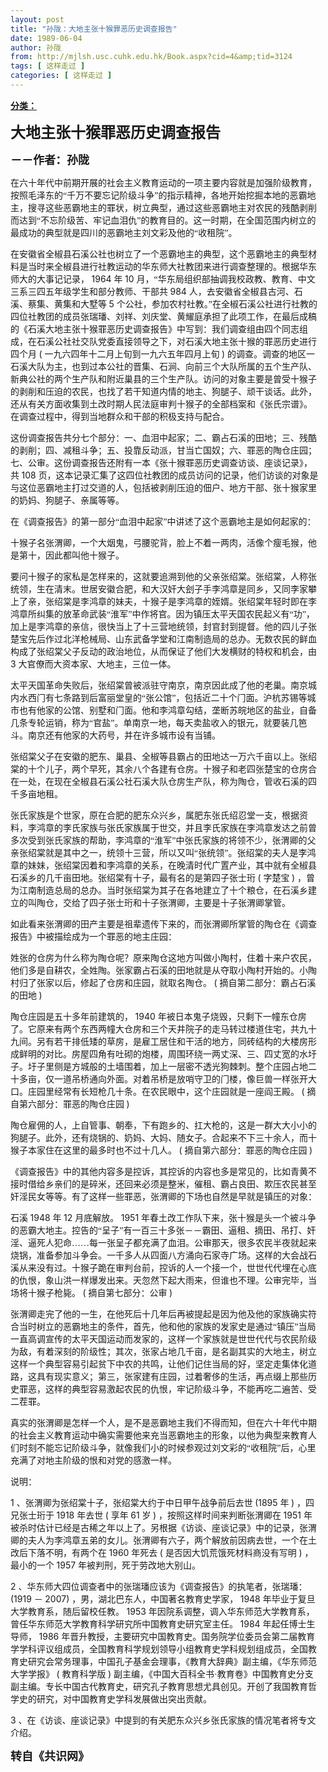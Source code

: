 ```yaml
---
layout: post
title: "孙陇：大地主张十猴罪恶历史调查报告"
date: 1989-06-04
author: 孙陇
from: http://mjlsh.usc.cuhk.edu.hk/Book.aspx?cid=4&amp;tid=3124
tags: [ 这样走过 ]
categories: [ 这样走过 ]
---
```


<div style="margin: 15px 10px 10px 0px;">
<div>
<span id="ctl00_ContentPlaceHolder1_chapter1_SubjectLabel" style="font-weight:bold;text-decoration:underline;">
   分类：
  </span>
</div>
<!--[if gte mso 9]><xml>
 <o:OfficeDocumentSettings>
  <o:AllowPNG/>
 </o:OfficeDocumentSettings>
</xml><![endif]-->
<!--[if gte mso 9]><xml>
 <w:WordDocument>
  <w:View>Normal</w:View>
  <w:Zoom>0</w:Zoom>
  <w:TrackMoves/>
  <w:TrackFormatting/>
  <w:PunctuationKerning/>
  <w:ValidateAgainstSchemas/>
  <w:SaveIfXMLInvalid>false</w:SaveIfXMLInvalid>
  <w:IgnoreMixedContent>false</w:IgnoreMixedContent>
  <w:AlwaysShowPlaceholderText>false</w:AlwaysShowPlaceholderText>
  <w:DoNotPromoteQF/>
  <w:LidThemeOther>EN-US</w:LidThemeOther>
  <w:LidThemeAsian>JA</w:LidThemeAsian>
  <w:LidThemeComplexScript>X-NONE</w:LidThemeComplexScript>
  <w:Compatibility>
   <w:BreakWrappedTables/>
   <w:SnapToGridInCell/>
   <w:WrapTextWithPunct/>
   <w:UseAsianBreakRules/>
   <w:DontGrowAutofit/>
   <w:SplitPgBreakAndParaMark/>
   <w:EnableOpenTypeKerning/>
   <w:DontFlipMirrorIndents/>
   <w:OverrideTableStyleHps/>
   <w:UseFELayout/>
  </w:Compatibility>
  <m:mathPr>
   <m:mathFont m:val="Cambria Math"/>
   <m:brkBin m:val="before"/>
   <m:brkBinSub m:val="&#45;-"/>
   <m:smallFrac m:val="off"/>
   <m:dispDef/>
   <m:lMargin m:val="0"/>
   <m:rMargin m:val="0"/>
   <m:defJc m:val="centerGroup"/>
   <m:wrapIndent m:val="1440"/>
   <m:intLim m:val="subSup"/>
   <m:naryLim m:val="undOvr"/>
  </m:mathPr></w:WordDocument>
</xml><![endif]-->
<!--[if gte mso 9]><xml>
 <w:LatentStyles DefLockedState="false" DefUnhideWhenUsed="true"
  DefSemiHidden="true" DefQFormat="false" DefPriority="99"
  LatentStyleCount="276">
  <w:LsdException Locked="false" Priority="0" SemiHidden="false"
   UnhideWhenUsed="false" QFormat="true" Name="Normal"/>
  <w:LsdException Locked="false" Priority="9" SemiHidden="false"
   UnhideWhenUsed="false" QFormat="true" Name="heading 1"/>
  <w:LsdException Locked="false" Priority="9" QFormat="true" Name="heading 2"/>
  <w:LsdException Locked="false" Priority="9" QFormat="true" Name="heading 3"/>
  <w:LsdException Locked="false" Priority="9" QFormat="true" Name="heading 4"/>
  <w:LsdException Locked="false" Priority="9" QFormat="true" Name="heading 5"/>
  <w:LsdException Locked="false" Priority="9" QFormat="true" Name="heading 6"/>
  <w:LsdException Locked="false" Priority="9" QFormat="true" Name="heading 7"/>
  <w:LsdException Locked="false" Priority="9" QFormat="true" Name="heading 8"/>
  <w:LsdException Locked="false" Priority="9" QFormat="true" Name="heading 9"/>
  <w:LsdException Locked="false" Priority="39" Name="toc 1"/>
  <w:LsdException Locked="false" Priority="39" Name="toc 2"/>
  <w:LsdException Locked="false" Priority="39" Name="toc 3"/>
  <w:LsdException Locked="false" Priority="39" Name="toc 4"/>
  <w:LsdException Locked="false" Priority="39" Name="toc 5"/>
  <w:LsdException Locked="false" Priority="39" Name="toc 6"/>
  <w:LsdException Locked="false" Priority="39" Name="toc 7"/>
  <w:LsdException Locked="false" Priority="39" Name="toc 8"/>
  <w:LsdException Locked="false" Priority="39" Name="toc 9"/>
  <w:LsdException Locked="false" Priority="35" QFormat="true" Name="caption"/>
  <w:LsdException Locked="false" Priority="10" SemiHidden="false"
   UnhideWhenUsed="false" QFormat="true" Name="Title"/>
  <w:LsdException Locked="false" Priority="0" Name="Default Paragraph Font"/>
  <w:LsdException Locked="false" Priority="11" SemiHidden="false"
   UnhideWhenUsed="false" QFormat="true" Name="Subtitle"/>
  <w:LsdException Locked="false" Priority="22" SemiHidden="false"
   UnhideWhenUsed="false" QFormat="true" Name="Strong"/>
  <w:LsdException Locked="false" Priority="20" SemiHidden="false"
   UnhideWhenUsed="false" QFormat="true" Name="Emphasis"/>
  <w:LsdException Locked="false" Priority="59" SemiHidden="false"
   UnhideWhenUsed="false" Name="Table Grid"/>
  <w:LsdException Locked="false" UnhideWhenUsed="false" Name="Placeholder Text"/>
  <w:LsdException Locked="false" Priority="1" SemiHidden="false"
   UnhideWhenUsed="false" QFormat="true" Name="No Spacing"/>
  <w:LsdException Locked="false" Priority="60" SemiHidden="false"
   UnhideWhenUsed="false" Name="Light Shading"/>
  <w:LsdException Locked="false" Priority="61" SemiHidden="false"
   UnhideWhenUsed="false" Name="Light List"/>
  <w:LsdException Locked="false" Priority="62" SemiHidden="false"
   UnhideWhenUsed="false" Name="Light Grid"/>
  <w:LsdException Locked="false" Priority="63" SemiHidden="false"
   UnhideWhenUsed="false" Name="Medium Shading 1"/>
  <w:LsdException Locked="false" Priority="64" SemiHidden="false"
   UnhideWhenUsed="false" Name="Medium Shading 2"/>
  <w:LsdException Locked="false" Priority="65" SemiHidden="false"
   UnhideWhenUsed="false" Name="Medium List 1"/>
  <w:LsdException Locked="false" Priority="66" SemiHidden="false"
   UnhideWhenUsed="false" Name="Medium List 2"/>
  <w:LsdException Locked="false" Priority="67" SemiHidden="false"
   UnhideWhenUsed="false" Name="Medium Grid 1"/>
  <w:LsdException Locked="false" Priority="68" SemiHidden="false"
   UnhideWhenUsed="false" Name="Medium Grid 2"/>
  <w:LsdException Locked="false" Priority="69" SemiHidden="false"
   UnhideWhenUsed="false" Name="Medium Grid 3"/>
  <w:LsdException Locked="false" Priority="70" SemiHidden="false"
   UnhideWhenUsed="false" Name="Dark List"/>
  <w:LsdException Locked="false" Priority="71" SemiHidden="false"
   UnhideWhenUsed="false" Name="Colorful Shading"/>
  <w:LsdException Locked="false" Priority="72" SemiHidden="false"
   UnhideWhenUsed="false" Name="Colorful List"/>
  <w:LsdException Locked="false" Priority="73" SemiHidden="false"
   UnhideWhenUsed="false" Name="Colorful Grid"/>
  <w:LsdException Locked="false" Priority="60" SemiHidden="false"
   UnhideWhenUsed="false" Name="Light Shading Accent 1"/>
  <w:LsdException Locked="false" Priority="61" SemiHidden="false"
   UnhideWhenUsed="false" Name="Light List Accent 1"/>
  <w:LsdException Locked="false" Priority="62" SemiHidden="false"
   UnhideWhenUsed="false" Name="Light Grid Accent 1"/>
  <w:LsdException Locked="false" Priority="63" SemiHidden="false"
   UnhideWhenUsed="false" Name="Medium Shading 1 Accent 1"/>
  <w:LsdException Locked="false" Priority="64" SemiHidden="false"
   UnhideWhenUsed="false" Name="Medium Shading 2 Accent 1"/>
  <w:LsdException Locked="false" Priority="65" SemiHidden="false"
   UnhideWhenUsed="false" Name="Medium List 1 Accent 1"/>
  <w:LsdException Locked="false" UnhideWhenUsed="false" Name="Revision"/>
  <w:LsdException Locked="false" Priority="34" SemiHidden="false"
   UnhideWhenUsed="false" QFormat="true" Name="List Paragraph"/>
  <w:LsdException Locked="false" Priority="29" SemiHidden="false"
   UnhideWhenUsed="false" QFormat="true" Name="Quote"/>
  <w:LsdException Locked="false" Priority="30" SemiHidden="false"
   UnhideWhenUsed="false" QFormat="true" Name="Intense Quote"/>
  <w:LsdException Locked="false" Priority="66" SemiHidden="false"
   UnhideWhenUsed="false" Name="Medium List 2 Accent 1"/>
  <w:LsdException Locked="false" Priority="67" SemiHidden="false"
   UnhideWhenUsed="false" Name="Medium Grid 1 Accent 1"/>
  <w:LsdException Locked="false" Priority="68" SemiHidden="false"
   UnhideWhenUsed="false" Name="Medium Grid 2 Accent 1"/>
  <w:LsdException Locked="false" Priority="69" SemiHidden="false"
   UnhideWhenUsed="false" Name="Medium Grid 3 Accent 1"/>
  <w:LsdException Locked="false" Priority="70" SemiHidden="false"
   UnhideWhenUsed="false" Name="Dark List Accent 1"/>
  <w:LsdException Locked="false" Priority="71" SemiHidden="false"
   UnhideWhenUsed="false" Name="Colorful Shading Accent 1"/>
  <w:LsdException Locked="false" Priority="72" SemiHidden="false"
   UnhideWhenUsed="false" Name="Colorful List Accent 1"/>
  <w:LsdException Locked="false" Priority="73" SemiHidden="false"
   UnhideWhenUsed="false" Name="Colorful Grid Accent 1"/>
  <w:LsdException Locked="false" Priority="60" SemiHidden="false"
   UnhideWhenUsed="false" Name="Light Shading Accent 2"/>
  <w:LsdException Locked="false" Priority="61" SemiHidden="false"
   UnhideWhenUsed="false" Name="Light List Accent 2"/>
  <w:LsdException Locked="false" Priority="62" SemiHidden="false"
   UnhideWhenUsed="false" Name="Light Grid Accent 2"/>
  <w:LsdException Locked="false" Priority="63" SemiHidden="false"
   UnhideWhenUsed="false" Name="Medium Shading 1 Accent 2"/>
  <w:LsdException Locked="false" Priority="64" SemiHidden="false"
   UnhideWhenUsed="false" Name="Medium Shading 2 Accent 2"/>
  <w:LsdException Locked="false" Priority="65" SemiHidden="false"
   UnhideWhenUsed="false" Name="Medium List 1 Accent 2"/>
  <w:LsdException Locked="false" Priority="66" SemiHidden="false"
   UnhideWhenUsed="false" Name="Medium List 2 Accent 2"/>
  <w:LsdException Locked="false" Priority="67" SemiHidden="false"
   UnhideWhenUsed="false" Name="Medium Grid 1 Accent 2"/>
  <w:LsdException Locked="false" Priority="68" SemiHidden="false"
   UnhideWhenUsed="false" Name="Medium Grid 2 Accent 2"/>
  <w:LsdException Locked="false" Priority="69" SemiHidden="false"
   UnhideWhenUsed="false" Name="Medium Grid 3 Accent 2"/>
  <w:LsdException Locked="false" Priority="70" SemiHidden="false"
   UnhideWhenUsed="false" Name="Dark List Accent 2"/>
  <w:LsdException Locked="false" Priority="71" SemiHidden="false"
   UnhideWhenUsed="false" Name="Colorful Shading Accent 2"/>
  <w:LsdException Locked="false" Priority="72" SemiHidden="false"
   UnhideWhenUsed="false" Name="Colorful List Accent 2"/>
  <w:LsdException Locked="false" Priority="73" SemiHidden="false"
   UnhideWhenUsed="false" Name="Colorful Grid Accent 2"/>
  <w:LsdException Locked="false" Priority="60" SemiHidden="false"
   UnhideWhenUsed="false" Name="Light Shading Accent 3"/>
  <w:LsdException Locked="false" Priority="61" SemiHidden="false"
   UnhideWhenUsed="false" Name="Light List Accent 3"/>
  <w:LsdException Locked="false" Priority="62" SemiHidden="false"
   UnhideWhenUsed="false" Name="Light Grid Accent 3"/>
  <w:LsdException Locked="false" Priority="63" SemiHidden="false"
   UnhideWhenUsed="false" Name="Medium Shading 1 Accent 3"/>
  <w:LsdException Locked="false" Priority="64" SemiHidden="false"
   UnhideWhenUsed="false" Name="Medium Shading 2 Accent 3"/>
  <w:LsdException Locked="false" Priority="65" SemiHidden="false"
   UnhideWhenUsed="false" Name="Medium List 1 Accent 3"/>
  <w:LsdException Locked="false" Priority="66" SemiHidden="false"
   UnhideWhenUsed="false" Name="Medium List 2 Accent 3"/>
  <w:LsdException Locked="false" Priority="67" SemiHidden="false"
   UnhideWhenUsed="false" Name="Medium Grid 1 Accent 3"/>
  <w:LsdException Locked="false" Priority="68" SemiHidden="false"
   UnhideWhenUsed="false" Name="Medium Grid 2 Accent 3"/>
  <w:LsdException Locked="false" Priority="69" SemiHidden="false"
   UnhideWhenUsed="false" Name="Medium Grid 3 Accent 3"/>
  <w:LsdException Locked="false" Priority="70" SemiHidden="false"
   UnhideWhenUsed="false" Name="Dark List Accent 3"/>
  <w:LsdException Locked="false" Priority="71" SemiHidden="false"
   UnhideWhenUsed="false" Name="Colorful Shading Accent 3"/>
  <w:LsdException Locked="false" Priority="72" SemiHidden="false"
   UnhideWhenUsed="false" Name="Colorful List Accent 3"/>
  <w:LsdException Locked="false" Priority="73" SemiHidden="false"
   UnhideWhenUsed="false" Name="Colorful Grid Accent 3"/>
  <w:LsdException Locked="false" Priority="60" SemiHidden="false"
   UnhideWhenUsed="false" Name="Light Shading Accent 4"/>
  <w:LsdException Locked="false" Priority="61" SemiHidden="false"
   UnhideWhenUsed="false" Name="Light List Accent 4"/>
  <w:LsdException Locked="false" Priority="62" SemiHidden="false"
   UnhideWhenUsed="false" Name="Light Grid Accent 4"/>
  <w:LsdException Locked="false" Priority="63" SemiHidden="false"
   UnhideWhenUsed="false" Name="Medium Shading 1 Accent 4"/>
  <w:LsdException Locked="false" Priority="64" SemiHidden="false"
   UnhideWhenUsed="false" Name="Medium Shading 2 Accent 4"/>
  <w:LsdException Locked="false" Priority="65" SemiHidden="false"
   UnhideWhenUsed="false" Name="Medium List 1 Accent 4"/>
  <w:LsdException Locked="false" Priority="66" SemiHidden="false"
   UnhideWhenUsed="false" Name="Medium List 2 Accent 4"/>
  <w:LsdException Locked="false" Priority="67" SemiHidden="false"
   UnhideWhenUsed="false" Name="Medium Grid 1 Accent 4"/>
  <w:LsdException Locked="false" Priority="68" SemiHidden="false"
   UnhideWhenUsed="false" Name="Medium Grid 2 Accent 4"/>
  <w:LsdException Locked="false" Priority="69" SemiHidden="false"
   UnhideWhenUsed="false" Name="Medium Grid 3 Accent 4"/>
  <w:LsdException Locked="false" Priority="70" SemiHidden="false"
   UnhideWhenUsed="false" Name="Dark List Accent 4"/>
  <w:LsdException Locked="false" Priority="71" SemiHidden="false"
   UnhideWhenUsed="false" Name="Colorful Shading Accent 4"/>
  <w:LsdException Locked="false" Priority="72" SemiHidden="false"
   UnhideWhenUsed="false" Name="Colorful List Accent 4"/>
  <w:LsdException Locked="false" Priority="73" SemiHidden="false"
   UnhideWhenUsed="false" Name="Colorful Grid Accent 4"/>
  <w:LsdException Locked="false" Priority="60" SemiHidden="false"
   UnhideWhenUsed="false" Name="Light Shading Accent 5"/>
  <w:LsdException Locked="false" Priority="61" SemiHidden="false"
   UnhideWhenUsed="false" Name="Light List Accent 5"/>
  <w:LsdException Locked="false" Priority="62" SemiHidden="false"
   UnhideWhenUsed="false" Name="Light Grid Accent 5"/>
  <w:LsdException Locked="false" Priority="63" SemiHidden="false"
   UnhideWhenUsed="false" Name="Medium Shading 1 Accent 5"/>
  <w:LsdException Locked="false" Priority="64" SemiHidden="false"
   UnhideWhenUsed="false" Name="Medium Shading 2 Accent 5"/>
  <w:LsdException Locked="false" Priority="65" SemiHidden="false"
   UnhideWhenUsed="false" Name="Medium List 1 Accent 5"/>
  <w:LsdException Locked="false" Priority="66" SemiHidden="false"
   UnhideWhenUsed="false" Name="Medium List 2 Accent 5"/>
  <w:LsdException Locked="false" Priority="67" SemiHidden="false"
   UnhideWhenUsed="false" Name="Medium Grid 1 Accent 5"/>
  <w:LsdException Locked="false" Priority="68" SemiHidden="false"
   UnhideWhenUsed="false" Name="Medium Grid 2 Accent 5"/>
  <w:LsdException Locked="false" Priority="69" SemiHidden="false"
   UnhideWhenUsed="false" Name="Medium Grid 3 Accent 5"/>
  <w:LsdException Locked="false" Priority="70" SemiHidden="false"
   UnhideWhenUsed="false" Name="Dark List Accent 5"/>
  <w:LsdException Locked="false" Priority="71" SemiHidden="false"
   UnhideWhenUsed="false" Name="Colorful Shading Accent 5"/>
  <w:LsdException Locked="false" Priority="72" SemiHidden="false"
   UnhideWhenUsed="false" Name="Colorful List Accent 5"/>
  <w:LsdException Locked="false" Priority="73" SemiHidden="false"
   UnhideWhenUsed="false" Name="Colorful Grid Accent 5"/>
  <w:LsdException Locked="false" Priority="60" SemiHidden="false"
   UnhideWhenUsed="false" Name="Light Shading Accent 6"/>
  <w:LsdException Locked="false" Priority="61" SemiHidden="false"
   UnhideWhenUsed="false" Name="Light List Accent 6"/>
  <w:LsdException Locked="false" Priority="62" SemiHidden="false"
   UnhideWhenUsed="false" Name="Light Grid Accent 6"/>
  <w:LsdException Locked="false" Priority="63" SemiHidden="false"
   UnhideWhenUsed="false" Name="Medium Shading 1 Accent 6"/>
  <w:LsdException Locked="false" Priority="64" SemiHidden="false"
   UnhideWhenUsed="false" Name="Medium Shading 2 Accent 6"/>
  <w:LsdException Locked="false" Priority="65" SemiHidden="false"
   UnhideWhenUsed="false" Name="Medium List 1 Accent 6"/>
  <w:LsdException Locked="false" Priority="66" SemiHidden="false"
   UnhideWhenUsed="false" Name="Medium List 2 Accent 6"/>
  <w:LsdException Locked="false" Priority="67" SemiHidden="false"
   UnhideWhenUsed="false" Name="Medium Grid 1 Accent 6"/>
  <w:LsdException Locked="false" Priority="68" SemiHidden="false"
   UnhideWhenUsed="false" Name="Medium Grid 2 Accent 6"/>
  <w:LsdException Locked="false" Priority="69" SemiHidden="false"
   UnhideWhenUsed="false" Name="Medium Grid 3 Accent 6"/>
  <w:LsdException Locked="false" Priority="70" SemiHidden="false"
   UnhideWhenUsed="false" Name="Dark List Accent 6"/>
  <w:LsdException Locked="false" Priority="71" SemiHidden="false"
   UnhideWhenUsed="false" Name="Colorful Shading Accent 6"/>
  <w:LsdException Locked="false" Priority="72" SemiHidden="false"
   UnhideWhenUsed="false" Name="Colorful List Accent 6"/>
  <w:LsdException Locked="false" Priority="73" SemiHidden="false"
   UnhideWhenUsed="false" Name="Colorful Grid Accent 6"/>
  <w:LsdException Locked="false" Priority="19" SemiHidden="false"
   UnhideWhenUsed="false" QFormat="true" Name="Subtle Emphasis"/>
  <w:LsdException Locked="false" Priority="21" SemiHidden="false"
   UnhideWhenUsed="false" QFormat="true" Name="Intense Emphasis"/>
  <w:LsdException Locked="false" Priority="31" SemiHidden="false"
   UnhideWhenUsed="false" QFormat="true" Name="Subtle Reference"/>
  <w:LsdException Locked="false" Priority="32" SemiHidden="false"
   UnhideWhenUsed="false" QFormat="true" Name="Intense Reference"/>
  <w:LsdException Locked="false" Priority="33" SemiHidden="false"
   UnhideWhenUsed="false" QFormat="true" Name="Book Title"/>
  <w:LsdException Locked="false" Priority="37" Name="Bibliography"/>
  <w:LsdException Locked="false" Priority="39" QFormat="true" Name="TOC Heading"/>
 </w:LatentStyles>
</xml><![endif]-->
<!--[if gte mso 10]>
<style>
 /* Style Definitions */
table.MsoNormalTable
	{mso-style-name:"Table Normal";
	mso-tstyle-rowband-size:0;
	mso-tstyle-colband-size:0;
	mso-style-noshow:yes;
	mso-style-priority:99;
	mso-style-parent:"";
	mso-padding-alt:0in 5.4pt 0in 5.4pt;
	mso-para-margin:0in;
	mso-para-margin-bottom:.0001pt;
	mso-pagination:widow-orphan;
	font-size:10.0pt;
	font-family:"Times New Roman";}
</style>
<![endif]-->
<!--StartFragment-->
<p class="MsoNormal">
<o:p>
<b>
<font size="5">
</font>
</b>
</o:p>
</p>
<p class="MsoNormal">
<b>
<span lang="ZH-CN" style="font-family: 宋体;">
<font size="5">
     大地主张十猴罪恶历史调查报告
    </font>
</span>
<font size="4">
<o:p>
</o:p>
</font>
</b>
</p>
<p class="MsoNormal">
<span lang="ZH-CN" style='font-family:宋体;mso-ascii-font-family:
"Times New Roman"'>
<b>
<font size="4">
     －－作者：孙陇
    </font>
</b>
</span>
<o:p>
</o:p>
</p>
<p class="MsoNormal">
<o:p>
</o:p>
</p>
<p class="MsoNormal">
<span lang="ZH-CN" style='font-family:宋体;mso-ascii-font-family:
"Times New Roman"'>
   在六十年代中前期开展的社会主义教育运动的一项主要内容就是加强阶级教育，按照毛泽东的“千万不要忘记阶级斗争”的指示精神，各地开始挖掘本地的恶霸地主，搜寻这些恶霸地主的罪状，树立典型，通过这些恶霸地主对农民的残酷剥削而达到“不忘阶级苦、牢记血泪仇”的教育目的。这一时期，在全国范围内树立的最成功的典型就是四川的恶霸地主刘文彩及他的“收租院”。
  </span>
<o:p>
</o:p>
</p>
<p class="MsoNormal">
<span lang="ZH-CN" style='font-family:宋体;mso-ascii-font-family:
"Times New Roman"'>
   在安徽省全椒县石溪公社也树立了一个恶霸地主的典型，这个恶霸地主的典型材料是当时来全椒县进行社教运动的华东师大社教团来进行调查整理的。根据华东师大的大事记记录，
  </span>
  1964
  <span lang="ZH-CN" style='font-family:宋体;mso-ascii-font-family:"Times New Roman"'>
   年
  </span>
  10
  <span lang="ZH-CN" style='font-family:宋体;mso-ascii-font-family:"Times New Roman"'>
   月，“华东局组织部抽调我校政教、教育、中文三系三四五年级学生和部分教师、干部共
  </span>
  984
  <span lang="ZH-CN" style='font-family:宋体;mso-ascii-font-family:"Times New Roman"'>
   人，去安徽省全椒县古河、石溪、蔡集、黄集和大墅等
  </span>
  5
  <span lang="ZH-CN" style='font-family:宋体;mso-ascii-font-family:"Times New Roman"'>
   个公社，参加农村社教。”在全椒石溪公社进行社教的四位社教团的成员张瑞璠、刘祥、刘庆堂、黄耀庭承担了此项工作，在最后成稿的《石溪大地主张十猴罪恶历史调查报告》中写到：我们调查组由四个同志组成，在石溪公社社交队党委直接领导之下，对石溪大地主张十猴的罪恶历史进行四个月
  </span>
  (
  <span lang="ZH-CN" style='font-family:宋体;mso-ascii-font-family:"Times New Roman"'>
   一九六四年十二月上旬到一九六五年四月上旬
  </span>
  )
  <span lang="ZH-CN" style='font-family:宋体;mso-ascii-font-family:"Times New Roman"'>
   的调查。调查的地区一石溪大队为主，也到过本公社的晋集、石涧、向前三个大队所属的五个生产队、新典公社的两个生产队和附近巢县的三个生产队。访问的对象主要是曾受十猴子的剥削和压迫的农民，也找了若干知道内情的地主、狗腿子、顽干谈话。此外，还从有关方面收集到土改时期人民法庭审判十猴子的全部档案和《张氏宗谱》。在调查过程中，得到当地群众和干部的积极支持与配合。
  </span>
<o:p>
</o:p>
</p>
<p class="MsoNormal">
<span lang="ZH-CN" style='font-family:宋体;mso-ascii-font-family:
"Times New Roman"'>
   这份调查报告共分七个部分：一、血泪中起家；二、霸占石溪的田地；三、残酷的剥削；四、减租斗争；五、投靠反动派，甘当亡国奴；六、罪恶的陶仓庄园；七、公审。这份调查报告还附有一本《张十猴罪恶历史调查访谈、座谈记录》，共
  </span>
  108
  <span lang="ZH-CN" style='font-family:宋体;mso-ascii-font-family:"Times New Roman"'>
   页，这本记录汇集了这四位社教团的成员访问的记录，他们访谈的对象是与这位恶霸地主打过交道的人，包括被剥削压迫的佃户、地方干部、张十猴家里的奶妈、狗腿子、亲属等等。
  </span>
<o:p>
</o:p>
</p>
<p class="MsoNormal">
<span lang="ZH-CN" style='font-family:宋体;mso-ascii-font-family:
"Times New Roman"'>
   在《调查报告》的第一部分“血泪中起家”中讲述了这个恶霸地主是如何起家的：
  </span>
<o:p>
</o:p>
</p>
<p class="MsoNormal">
<span lang="ZH-CN" style='font-family:宋体;mso-ascii-font-family:
"Times New Roman"'>
   十猴子名张渭卿，一个大烟鬼，弓腰驼背，脸上不着一两肉，活像个瘦毛猴，他是第十，因此都叫他十猴子。
  </span>
<o:p>
</o:p>
</p>
<p class="MsoNormal">
<span lang="ZH-CN" style='font-family:宋体;mso-ascii-font-family:
"Times New Roman"'>
   要问十猴子的家私是怎样来的，这就要追溯到他的父亲张绍棠。张绍棠，人称张统领，生在清末。世居安徽合肥，和大汉奸大刽子手李鸿章是同乡，又同李家攀上了亲，张绍棠是李鸿章的妹夫，十猴子是李鸿章的姪婿。张绍棠年轻时即在李鸿章所纠集的放革命武装“淮军”中作将官。因为镇压太平天国农民起义有“功”，加上是李鸿章的亲信，很快当上了十三营地统领，封官封到提督。他的四儿子张楚宝先后作过北洋枪械局、山东武备学堂和江南制造局的总办。无数农民的鲜血构成了张绍棠父子反动的政治地位，从而保证了他们大发横财的特权和机会，由
  </span>
  3
  <span lang="ZH-CN" style='font-family:宋体;mso-ascii-font-family:"Times New Roman"'>
   大官僚而大资本家、大地主，三位一体。
  </span>
<o:p>
</o:p>
</p>
<p class="MsoNormal">
<span lang="ZH-CN" style='font-family:宋体;mso-ascii-font-family:
"Times New Roman"'>
   太平天国革命失败后，张绍棠曾被派驻守南京，南京因此成了他的老巢。南京城内水西门有七条路到后富丽堂皇的“张公馆”，包括近二十个门面。沪杭苏锡等城市也有他家的公馆、别墅和门面。他和李鸿章勾结，垄断苏皖地区的盐业，自备几条专轮运销，称为“官盐”。单南京一地，每天卖盐收入的银元，就要装几笆斗。南京还有他家的大药号，并在许多城市设有当铺。
  </span>
<o:p>
</o:p>
</p>
<p class="MsoNormal">
<span lang="ZH-CN" style='font-family:宋体;mso-ascii-font-family:
"Times New Roman"'>
   张绍棠父子在安徽的肥东、巢县、全椒等县霸占的田地达一万六千亩以上。张绍棠的十个儿子，两个早死，其余八个各建有仓房。十猴子和老四张楚宝的仓房合在一处，在现在全椒县石溪公社石溪大队仓房生产队，称为陶仓，管收石溪的四千多亩地租。
  </span>
<o:p>
</o:p>
</p>
<p class="MsoNormal">
<span lang="ZH-CN" style='font-family:宋体;mso-ascii-font-family:
"Times New Roman"'>
   张氏家族是个世家，原在合肥的肥东众兴乡，属肥东张氏绍忍堂一支，根据资料，李鸿章的李氏家族与张氏家族属于世交，并且李氏家族在李鸿章发达之前曾多次受到张氏家族的帮助，李鸿章的“淮军”中张氏家族的将领不少，张渭卿的父亲张绍棠就是其中之一，统领十三营，所以又叫“张统领”。张绍棠的夫人是李鸿章的妹妹，张绍棠因着和李鸿章的关系，在晚清时代广置产业，其中就有全椒县石溪乡的几千亩田地。张绍棠有十子，最有名的是第四子张士珩
  </span>
  (
  <span lang="ZH-CN" style='font-family:宋体;mso-ascii-font-family:"Times New Roman"'>
   字楚宝
  </span>
  )
  <span lang="ZH-CN" style='font-family:宋体;mso-ascii-font-family:"Times New Roman"'>
   ，曾为江南制造总局的总办。当时张绍棠为其子在各地建立了十个粮仓，在石溪乡建立的叫陶仓，交给了四子张士珩和十子张渭卿，主要是十子张渭卿掌管。
  </span>
<o:p>
</o:p>
</p>
<p class="MsoNormal">
<span lang="ZH-CN" style='font-family:宋体;mso-ascii-font-family:
"Times New Roman"'>
   如此看来张渭卿的田产主要是祖辈遗传下来的，而张渭卿所掌管的陶仓在《调查报告》中被描绘成为一个罪恶的地主庄园：
  </span>
<o:p>
</o:p>
</p>
<p class="MsoNormal">
<span lang="ZH-CN" style='font-family:宋体;mso-ascii-font-family:
"Times New Roman"'>
   姓张的仓房为什么称为陶仓呢？原来陶仓这地方叫做小陶村，住着十来户农民，他们多是自耕农，全姓陶。张家霸占石溪的田地就是从夺取小陶村开始的。小陶村归了张家以后，修起了仓房和庄园，就取名陶仓。
  </span>
  (
  <span lang="ZH-CN" style='font-family:宋体;mso-ascii-font-family:"Times New Roman"'>
   摘自第二部分：霸占石溪的田地
  </span>
  )
  <o:p>
</o:p>
</p>
<p class="MsoNormal">
<span lang="ZH-CN" style='font-family:宋体;mso-ascii-font-family:
"Times New Roman"'>
   陶仓庄园是五十多年前建筑的，
  </span>
  1940
  <span lang="ZH-CN" style='font-family:
宋体;mso-ascii-font-family:"Times New Roman"'>
   年被日本鬼子烧毁，只剩下一幢东仓房了。它原来有两个东西两幢大仓房和三个天井院子的走马转过楼道住宅，共九十九间。另有若干排低矮的草房，是雇工居住和干活的地方，同砖结构的大楼房形成鲜明的对比。房屋四角有吐砌的炮楼，周围环绕一两丈深、三、四丈宽的水圩子。圩子里侧是方城般的土墙围着，加上一层密不透光狗棘刺。整个庄园占地二十多亩，仅一道吊桥通向外面。对着吊桥是放哨守卫的门楼，像巨兽一样张开大口。庄园里经常有长短枪几十条。在农民眼中，这个庄园就是一座阎王殿。
  </span>
  (
  <span lang="ZH-CN" style='font-family:宋体;mso-ascii-font-family:"Times New Roman"'>
   摘自第六部分：罪恶的陶仓庄园
  </span>
  )
  <o:p>
</o:p>
</p>
<p class="MsoNormal">
<span lang="ZH-CN" style='font-family:宋体;mso-ascii-font-family:
"Times New Roman"'>
   陶仓雇佣的人，上自管事、朝奉，下有跑乡的、扛大枪的，这是一群大大小小的狗腿子。此外，还有烧锅的、奶妈、大妈、随女子。合起来不下三十余人，而十猴子本家住在这里的最多时也不过十几人。
  </span>
  (
  <span lang="ZH-CN" style='font-family:宋体;mso-ascii-font-family:"Times New Roman"'>
   摘自第六部分：罪恶的陶仓庄园
  </span>
  )
  <o:p>
</o:p>
</p>
<p class="MsoNormal">
<span lang="ZH-CN" style='font-family:宋体;mso-ascii-font-family:
"Times New Roman"'>
   《调查报告》中的其他内容多是控诉，其控诉的内容也多是常见的，比如青黄不接时借给乡亲们的是碎米，还回来必须是整米，催租、霸占良田、欺压农民甚至奸淫民女等等。有了这样一些罪恶，张渭卿的下场也自然是早就是镇压的对象：
  </span>
<o:p>
</o:p>
</p>
<p class="MsoNormal">
<span lang="ZH-CN" style='font-family:宋体;mso-ascii-font-family:
"Times New Roman"'>
   石溪
  </span>
  1948
  <span lang="ZH-CN" style='font-family:宋体;
mso-ascii-font-family:"Times New Roman"'>
   年
  </span>
  12
  <span lang="ZH-CN" style='font-family:宋体;mso-ascii-font-family:"Times New Roman"'>
   月底解放。
  </span>
  1951
  <span lang="ZH-CN" style='font-family:宋体;mso-ascii-font-family:"Times New Roman"'>
   年春土改工作队下来，张十猴是头一个被斗争的恶霸大地主。控告的“呈子”有一百三十多张－－霸田、逼租、摘田、吊打、奸淫、逼死人犯命……每一张呈子都充满了血泪。公审那天，很多农民半夜就起来烧锅，准备参加斗争会。一千多人从四面八方涌向石家寺广场。这样的大会战石溪从来没有过。十猴子跪在审判台前，控诉的人一个接一个，世世代代埋在心底的仇恨，象山洪一样爆发出来。天忽然下起大雨来，但谁也不理。公审完毕，当场将十猴子枪毙。
  </span>
  (
  <span lang="ZH-CN" style='font-family:宋体;mso-ascii-font-family:"Times New Roman"'>
   摘自第七部分：公审
  </span>
  )
  <o:p>
</o:p>
</p>
<p class="MsoNormal">
<span lang="ZH-CN" style='font-family:宋体;mso-ascii-font-family:
"Times New Roman"'>
   张渭卿走完了他的一生，在他死后十几年后再被提起是因为他及他的家族确实符合当时树立的恶霸地主的条件，首先，他和他的家族的发家史是通过“镇压”当局一直高调宣传的太平天国运动而发家的，这样一个家族就是世世代代与农民阶级为敌，有着深刻的阶级性；其次，张家占地几千亩，是名副其实的大地主，树立这样一个典型容易引起贫下中农的共鸣，让他们记住当局的好，坚定走集体化道路，这具有现实意义；第三，张家建有庄园，过着奢侈的生活，再点缀上那些历史罪恶，这样的典型容易激起农民的仇恨，牢记阶级斗争，不能再吃二遍苦、受二茬罪。
  </span>
<o:p>
</o:p>
</p>
<p class="MsoNormal">
<span lang="ZH-CN" style='font-family:宋体;mso-ascii-font-family:
"Times New Roman"'>
   真实的张渭卿是怎样一个人，是不是恶霸地主我们不得而知，但在六十年代中期的社会主义教育运动中确实需要他来充当恶霸地主的形象，以他为典型来教育人们时刻不能忘记阶级斗争，就像我们小的时候参观过刘文彩的“收租院”后，心里充满了对地主阶级的恨和对党的感激一样。
  </span>
<o:p>
</o:p>
</p>
<p class="MsoNormal">
<span lang="ZH-CN" style='font-family:宋体;mso-ascii-font-family:
"Times New Roman"'>
   说明：
  </span>
<o:p>
</o:p>
</p>
<p class="MsoNormal">
  1
  <span lang="ZH-CN" style='font-family:宋体;mso-ascii-font-family:
"Times New Roman"'>
   、张渭卿为张绍棠十子，张绍棠大约于中日甲午战争前后去世
  </span>
  (1895
  <span lang="ZH-CN" style='font-family:宋体;mso-ascii-font-family:"Times New Roman"'>
   年
  </span>
  )
  <span lang="ZH-CN" style='font-family:宋体;mso-ascii-font-family:"Times New Roman"'>
   ，四兄张士珩于
  </span>
  1918
  <span lang="ZH-CN" style='font-family:宋体;mso-ascii-font-family:"Times New Roman"'>
   年去世
  </span>
  (
  <span lang="ZH-CN" style='font-family:宋体;mso-ascii-font-family:"Times New Roman"'>
   享年
  </span>
  61
  <span lang="ZH-CN" style='font-family:宋体;mso-ascii-font-family:"Times New Roman"'>
   岁
  </span>
  )
  <span lang="ZH-CN" style='font-family:宋体;mso-ascii-font-family:"Times New Roman"'>
   ，按照这样时间来判断张渭卿在
  </span>
  1951
  <span lang="ZH-CN" style='font-family:宋体;mso-ascii-font-family:"Times New Roman"'>
   年被杀时估计已经是古稀之年以上了。另根据《访谈、座谈记录》中的记录，张渭卿的夫人为李鸿章五弟的女儿。张渭卿有六子，两个解放前因病去世，一个在土改后下落不明，有两个在
  </span>
  1960
  <span lang="ZH-CN" style='font-family:宋体;mso-ascii-font-family:"Times New Roman"'>
   年死去
  </span>
  (
  <span lang="ZH-CN" style='font-family:宋体;mso-ascii-font-family:"Times New Roman"'>
   是否因大饥荒饿死材料商没有写明
  </span>
  )
  <span lang="ZH-CN" style='font-family:宋体;mso-ascii-font-family:"Times New Roman"'>
   ，最小的一个
  </span>
  1957
  <span lang="ZH-CN" style='font-family:宋体;mso-ascii-font-family:"Times New Roman"'>
   年被判刑，死于劳改地大别山。
  </span>
<o:p>
</o:p>
</p>
<p class="MsoNormal">
  2
  <span lang="ZH-CN" style='font-family:宋体;mso-ascii-font-family:
"Times New Roman"'>
   、华东师大四位调查者中的张瑞璠应该为《调查报告》的执笔者，张瑞璠：
  </span>
  (1919
  <span lang="ZH-CN" style='font-family:宋体;mso-ascii-font-family:"Times New Roman"'>
   －
  </span>
  2007)
  <span lang="ZH-CN" style='font-family:宋体;mso-ascii-font-family:"Times New Roman"'>
   ，男，湖北巴东人，中国著名教育史学家，
  </span>
  1948
  <span lang="ZH-CN" style='font-family:宋体;mso-ascii-font-family:"Times New Roman"'>
   年毕业于复旦大学教育系，随后留校任教。
  </span>
  1953
  <span lang="ZH-CN" style='font-family:宋体;mso-ascii-font-family:"Times New Roman"'>
   年因院系调整，调入华东师范大学教育系，曾任华东师范大学教育科学研究所中国教育史研究室主任。
  </span>
  1984
  <span lang="ZH-CN" style='font-family:宋体;mso-ascii-font-family:"Times New Roman"'>
   年起任博士生导师，
  </span>
  1986
  <span lang="ZH-CN" style='font-family:宋体;mso-ascii-font-family:"Times New Roman"'>
   年晋升教授，主要研究中国教育史。国务院学位委员会第二届教育学学科评议组成员，全国教育科学规划领导小组教育史学科规划组成员，全国教育史研究会常务理事，中国孔子基金会理事，《教育大辞典》副主编，《华东师范大学学报》
  </span>
  (
  <span lang="ZH-CN" style='font-family:宋体;mso-ascii-font-family:"Times New Roman"'>
   教育科学版
  </span>
  )
  <span lang="ZH-CN" style='font-family:宋体;mso-ascii-font-family:"Times New Roman"'>
   副主编，《中国大百科全书·教育卷》中国教育史分支副主编。专长中国古代教育史，研究孔子教育思想尤具创见。开创了我国教育哲学史的研究，对中国教育史学科发展做出突出贡献。
  </span>
<o:p>
</o:p>
</p>
<p class="MsoNormal">
  3
  <span lang="ZH-CN" style='font-family:宋体;mso-ascii-font-family:
"Times New Roman"'>
   、在《访谈、座谈记录》中提到的有关肥东众兴乡张氏家族的情况笔者将专文介绍。
  </span>
<o:p>
</o:p>
</p>
<p class="MsoNormal">
<o:p>
</o:p>
</p>
<p class="MsoNormal">
<span lang="ZH-CN" style='font-family:宋体;mso-ascii-font-family:
"Times New Roman"'>
<b>
<font size="4">
     转自《共识网》
    </font>
</b>
</span>
<o:p>
</o:p>
</p>
<!--EndFragment-->
</div>
